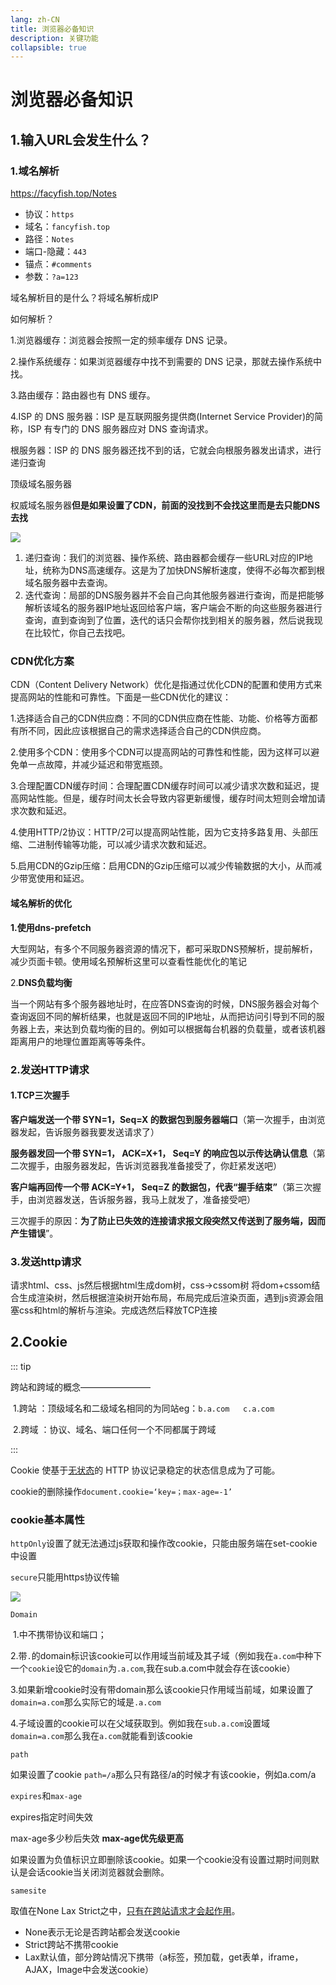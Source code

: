 ```yaml
---
lang: zh-CN
title: 浏览器必备知识
description: 关键功能
collapsible: true
---
```

# 浏览器必备知识

## 1.输入URL会发生什么？

### 1.域名解析

https://facyfish.top/Notes

* 协议：`https`
* 域名：`fancyfish.top`
* 路径：`Notes`
* 端口-隐藏：`443`
* 锚点：`#comments`
* 参数：`?a=123`

域名解析目的是什么？将域名解析成IP

如何解析？

1.浏览器缓存：浏览器会按照一定的频率缓存 DNS 记录。

2.操作系统缓存：如果浏览器缓存中找不到需要的 DNS 记录，那就去操作系统中找。

3.路由缓存：路由器也有 DNS 缓存。

4.ISP 的 DNS 服务器：ISP 是互联网服务提供商(Internet Service Provider)的简称，ISP 有专门的 DNS 服务器应对 DNS 查询请求。

根服务器：ISP 的 DNS 服务器还找不到的话，它就会向根服务器发出请求，进行递归查询

顶级域名服务器

权威域名服务器**但是如果设置了CDN，前面的没找到不会找这里而是去只能DNS去找**





![](/Browser/browser1.png)

1. 递归查询：我们的浏览器、操作系统、路由器都会缓存一些URL对应的IP地址，统称为DNS高速缓存。这是为了加快DNS解析速度，使得不必每次都到根域名服务器中去查询。
2. 迭代查询：局部的DNS服务器并不会自己向其他服务器进行查询，而是把能够解析该域名的服务器IP地址返回给客户端，客户端会不断的向这些服务器进行查询，直到查询到了位置，迭代的话只会帮你找到相关的服务器，然后说我现在比较忙，你自己去找吧。

### CDN优化方案

CDN（Content Delivery Network）优化是指通过优化CDN的配置和使用方式来提高网站的性能和可靠性。下面是一些CDN优化的建议：

1.选择适合自己的CDN供应商：不同的CDN供应商在性能、功能、价格等方面都有所不同，因此应该根据自己的需求选择适合自己的CDN供应商。

2.使用多个CDN：使用多个CDN可以提高网站的可靠性和性能，因为这样可以避免单一点故障，并减少延迟和带宽瓶颈。

3.合理配置CDN缓存时间：合理配置CDN缓存时间可以减少请求次数和延迟，提高网站性能。但是，缓存时间太长会导致内容更新缓慢，缓存时间太短则会增加请求次数和延迟。

4.使用HTTP/2协议：HTTP/2可以提高网站性能，因为它支持多路复用、头部压缩、二进制传输等功能，可以减少请求次数和延迟。

5.启用CDN的Gzip压缩：启用CDN的Gzip压缩可以减少传输数据的大小，从而减少带宽使用和延迟。



#### 域名解析的优化

**1.使用dns-prefetch**

大型网站，有多个不同服务器资源的情况下，都可采取DNS预解析，提前解析，减少页面卡顿。使用域名预解析这里可以查看性能优化的笔记

2.**DNS负载均衡**

当一个网站有多个服务器地址时，在应答DNS查询的时候，DNS服务器会对每个查询返回不同的解析结果，也就是返回不同的IP地址，从而把访问引导到不同的服务器上去，来达到负载均衡的目的。例如可以根据每台机器的负载量，或者该机器距离用户的地理位置距离等等条件。

### 2.发送HTTP请求

#### 1.TCP三次握手

**客户端发送一个带 SYN=1，Seq=X 的数据包到服务器端口**（第一次握手，由浏览器发起，告诉服务器我要发送请求了）

**服务器发回一个带 SYN=1， ACK=X+1， Seq=Y 的响应包以示传达确认信息**（第二次握手，由服务器发起，告诉浏览器我准备接受了，你赶紧发送吧）

**客户端再回传一个带 ACK=Y+1， Seq=Z 的数据包，代表“握手结束”**（第三次握手，由浏览器发送，告诉服务器，我马上就发了，准备接受吧）

三次握手的原因：**为了防止已失效的连接请求报文段突然又传送到了服务端，因而产生错误**”。

### 3.发送http请求

请求html、css、js然后根据html生成dom树，css->cssom树 将dom+cssom结合生成渲染树，然后根据渲染树开始布局，布局完成后渲染页面，遇到js资源会阻塞css和html的解析与渲染。完成选然后释放TCP连接





## 2.Cookie

::: tip

跨站和跨域的概念————————

​	1.跨站 ：顶级域名和二级域名相同的为同站eg：`b.a.com   c.a.com` 

​	2.跨域 ：协议、域名、端口任何一个不同都属于跨域

:::

Cookie 使基于[无状态](https://developer.mozilla.org/zh-CN/docs/Web/HTTP/Overview#http_是无状态，有会话的)的 HTTP 协议记录稳定的状态信息成为了可能。

cookie的删除操作`document.cookie=‘key=；max-age=-1’`

### cookie基本属性

`httpOnly`设置了就无法通过js获取和操作改cookie，只能由服务端在set-cookie中设置

`secure`只能用https协议传输

![](/Browser/cookie.png)

`Domain`

​	1.中不携带协议和端口；

​	2.带`.`的domain标识该cookie可以作用域当前域及其子域（例如我在`a.com`中种下一个`cookie`设它的`domain`为`.a.com`,我在sub.a.com中就会存在该cookie）

​	3.如果新增cookie时没有带domain那么该cookie只作用域当前域，如果设置了`domain=a.com`那么实际它的域是`.a.com`

​	4.子域设置的cookie可以在父域获取到。例如我在`sub.a.com`设置域 `domain=a.com`那么我在`a.com`就能看到该cookie

`path`

如果设置了cookie `path=/a`那么只有路径/a的时候才有该cookie，例如a.com/a

`expires`和`max-age`

expires指定时间失效

max-age多少秒后失效  **max-age优先级更高**

如果设置为负值标识立即删除该cookie。如果一个cookie没有设置过期时间则默认是会话cookie当关闭浏览器就会删除。

`samesite`

取值在None Lax Strict之中，<u>只有在跨站请求才会起作用</u>。

* None表示无论是否跨站都会发送cookie
* Strict跨站不携带cookie
* Lax默认值，部分跨站情况下携带（a标签，预加载，get表单，iframe，AJAX，Image中会发送cookie）







<CommentService/>